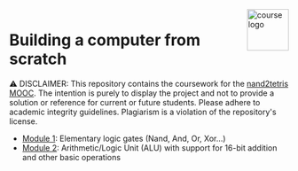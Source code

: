 
<img align="right" height="75" src="static/course_logo.avif" alt="course logo">

# Building a computer from scratch

⚠️  DISCLAIMER: This repository contains the coursework for the [nand2tetris MOOC](https://www.nand2tetris.org/). The intention is purely to display the project and not to provide a solution or reference for current or future students. Please adhere to academic integrity guidelines. Plagiarism is a violation of the repository's license.

- [Module 1](./projects/1): Elementary logic gates (Nand, And, Or, Xor...)
- [Module 2](./projects/2): Arithmetic/Logic Unit (ALU) with support for 16-bit addition and other basic operations

